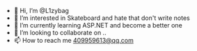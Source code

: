 - 👋 Hi, I’m @L1zybag
- 👀 I’m interested in Skateboard and hate that don't write notes
- 🌱 I’m currently learning ASP.NET and become a better one
- 💞️ I’m looking to collaborate on ..
- 📫 How to reach me 409959613@qq.com

<!---
L1zybag/L1zybag is a ✨ special ✨ repository because its `README.md` (this file) appears on your GitHub profile.
You can click the Preview link to take a look at your changes.
--->
